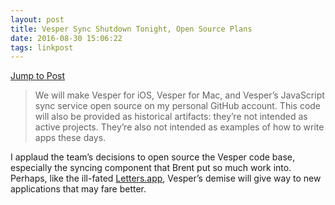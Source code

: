 ```yaml
---
layout: post
title: Vesper Sync Shutdown Tonight, Open Source Plans
date: 2016-08-30 15:06:22
tags: linkpost
---
```

[Jump to Post][1]

> We will make Vesper for iOS, Vesper for Mac, and Vesper’s JavaScript sync service open source on my personal GitHub account. This code will also be provided as historical artifacts: they’re not intended as active projects. They’re also not intended as examples of how to write apps these days.

I applaud the team’s decisions to open source the Vesper code base, especially the syncing component that Brent put so much work into. Perhaps, like the ill-fated [Letters.app][2], Vesper’s demise will give way to new applications that may fare better. 

[1]:	http://inessential.com/2016/08/30/vesper_sync_shutdown_tonight_open_sourc
[2]:	https://github.com/ccgus/letters
